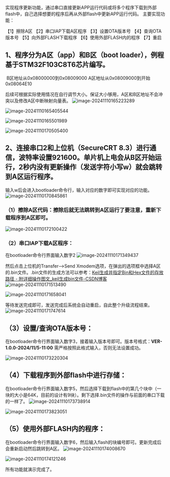 实现程序更新功能，通过串口直接更新APP运行代码或将多个程序下载到外部flash中，自己选择想要的程序后再从外部flash中更新APP运行代码。
主要实现功能：

【1】擦除A区
【2】串口IAP下载A区程序
【3】设置OTA版本号
【4】查询OTA版本号
【5】向外部FLASH下载程序
【6】使用外部FLASH内的程序
【7】重启



## 1、程序分为A区（app）和B区（boot loader），例程基于STM32F103C8T6芯片编写。

​      B区地址从0x08000000到0x08009000
​      A区地址从0x08009000到开始0x08064E10

​     后续可根据实际使用情况在自行调节大小。保证大小够用，A区和B区地址不会冲突以及修改A区中断映射向量表。
![image-20241110165223289](C:\Users\18067\AppData\Roaming\Typora\typora-user-images\image-20241110165223289.png)

![image-20241110165405544](C:\Users\18067\AppData\Roaming\Typora\typora-user-images\image-20241110165405544.png)

![image-20241110165501989](C:\Users\18067\AppData\Roaming\Typora\typora-user-images\image-20241110165501989.png)

![image-20241110170505400](C:\Users\18067\AppData\Roaming\Typora\typora-user-images\image-20241110170505400.png)

## 2、连接串口2和上位机（SecureCRT 8.3）进行通信，波特率设置921600。单片机上电会从B区开始运行，2秒内没有更新操作（发送字符小写w）就会跳转到A区运行程序。

输入w后会进入bootloader命令行，输入对应的数字即可实现对应的功能。
![image-20241110170845861](C:\Users\18067\AppData\Roaming\Typora\typora-user-images\image-20241110170845861.png)



### （1）擦除A区代码：擦除后就无法跳转到A区运行了要注意，重新下载程序到A区即可。

![image-20241110172100422](C:\Users\18067\AppData\Roaming\Typora\typora-user-images\image-20241110172100422.png)

### （2）串口IAP下载A区程序：

在bootloader命令行界面输入数字2
![image-20241110171349437](C:\Users\18067\AppData\Roaming\Typora\typora-user-images\image-20241110171349437.png)

然后点击上位机的Transfer-->Send Xmodem选项，在弹出的选项框中选择A区的.bin文件。.bin文件的生成方法可以参考：[Keil生成并指定Bin和Hex文件的存放路径 - 附详细操作图文_keil生成bin文件-CSDN博客](https://blog.csdn.net/lnfiniteloop/article/details/111036611)
![image-20241110171513490](C:\Users\18067\AppData\Roaming\Typora\typora-user-images\image-20241110171513490.png)

![image-20241110171658041](C:\Users\18067\AppData\Roaming\Typora\typora-user-images\image-20241110171658041.png)

等待发送完成即可，发送完成后系统会自动重启，自此整个升级流程结束。
![image-20241110171747614](C:\Users\18067\AppData\Roaming\Typora\typora-user-images\image-20241110171747614.png)

## （3）设置/查询OTA版本号：

在bootloader命令行界面输入数字3，接着输入版本号即可。版本号格式：**VER-1.0.0-2024/11/5-11:00**  需严格按照此格式输入，否则无法设置成功。

![image-20241110173220304](C:\Users\18067\AppData\Roaming\Typora\typora-user-images\image-20241110173220304.png)

## （4）下载程序到外部flash中进行存储：

在bootloader命令行界面输入数字5，然后选择下载到flash中的第几个块中（一块的大小是64K，目前的设计有9块）。剩下选择.bin文件的操作与前面的串口下载的一样了。
![image-20241110173738914](C:\Users\18067\AppData\Roaming\Typora\typora-user-images\image-20241110173738914.png)

![image-20241110173823051](C:\Users\18067\AppData\Roaming\Typora\typora-user-images\image-20241110173823051.png)

## （5）使用外部FLASH内的程序：

在bootloader命令行界面输入数字6，然后输入flash的块编号即可。更新完成后会重新启动然后跳转到A区。
![image-20241110174008670](C:\Users\18067\AppData\Roaming\Typora\typora-user-images\image-20241110174008670.png)

![image-20241110174121246](C:\Users\18067\AppData\Roaming\Typora\typora-user-images\image-20241110174121246.png)



所有功能就演示完成了。















